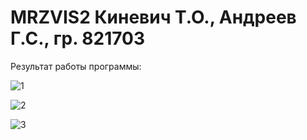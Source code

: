 # MRZVIS2 Киневич Т.О., Андреев Г.С., гр. 821703
Результат работы программы: 

![1](https://github.com/unicode256/MRZVIS2/blob/master/images/1.png) 

![2](https://github.com/unicode256/MRZVIS2/blob/master/images/2.png) 

![3](https://github.com/unicode256/MRZVIS2/blob/master/images/3.png) 
